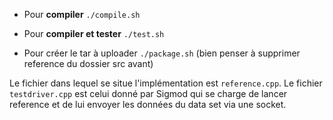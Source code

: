 * Pour **compiler** `./compile.sh`

* Pour **compiler et tester** `./test.sh`

* Pour créer le tar à uploader `./package.sh`
(bien penser à supprimer reference du dossier src avant)
   
Le fichier dans lequel se situe l'implémentation est `reference.cpp`.
Le fichier `testdriver.cpp` est celui donné par Sigmod qui se charge de lancer reference et de lui envoyer les données du data set via une socket.
